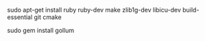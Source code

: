 sudo apt-get install ruby ruby-dev make zlib1g-dev libicu-dev build-essential git cmake

sudo gem install gollum